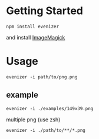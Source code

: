 # Getting Started

	npm install evenizer

and install [ImageMagick](http://www.imagemagick.org/script/binary-releases.php)


# Usage

	evenizer -i path/to/png.png


## example

	evenizer -i ./examples/149x39.png


multiple png (use zsh)

	evenizer -i ./path/to/**/*.png

